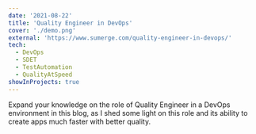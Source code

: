 ```yaml
---
date: '2021-08-22'
title: 'Quality Engineer in DevOps'
cover: './demo.png'
external: 'https://www.sumerge.com/quality-engineer-in-devops/'
tech:
  - DevOps
  - SDET
  - TestAutomation
  - QualityAtSpeed
showInProjects: true
---
```


Expand your knowledge on the role of Quality Engineer in a DevOps environment in this blog, as I shed some light on this role and its ability to create apps much faster with better quality.
